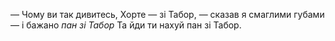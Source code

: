 — Чому ви так дивитесь, Хорте
— зі Табор, — сказав я смаглими губами — і бажано *пан зі Табор*
Та йди ти нахуй пан зі Табор.
